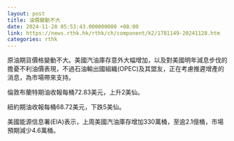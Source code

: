 ```yaml
---
layout: post
title: 油價變動不大
date: 2024-11-28 05:53:43.000000000 +08:00
link: https://news.rthk.hk/rthk/ch/component/k2/1781149-20241128.htm
categories: rthk
---
```


原油期貨價格變動不大。美國汽油庫存意外大幅增加，以及對美國明年減息步伐的擔憂不利油價表現，不過石油輸出國組織(OPEC)及其盟友，正在考慮推遲增產的消息，為市場帶來支持。

倫敦布蘭特期油收報每桶72.83美元，上升2美仙。

紐約期油收報每桶68.72美元，下跌5美仙。

美國能源信息署(EIA)表示，上周美國汽油庫存增加330萬桶，至逾2.1億桶，市場預期減少4.6萬桶。
